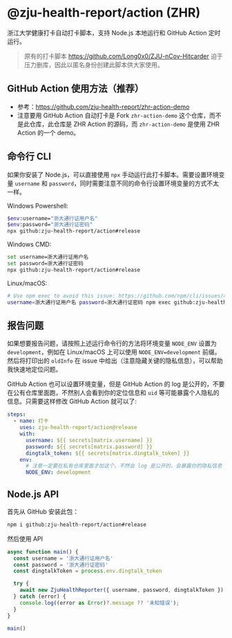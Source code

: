 # @zju-health-report/action (ZHR)

浙江大学健康打卡自动打卡脚本，支持 Node.js 本地运行和 GitHub Action 定时运行。

> 原有的打卡脚本 https://github.com/Long0x0/ZJU-nCov-Hitcarder 迫于压力删库，因此以匿名身份创建此脚本供大家使用。

## GitHub Action 使用方法（推荐）

- 参考：https://github.com/zju-health-report/zhr-action-demo
- 注意要用 GitHub Action 自动打卡是 Fork `zhr-action-demo` 这个仓库，而不是此仓库，此仓库是 ZHR Action 的源码，而 `zhr-action-demo` 是使用 ZHR Action 的一个 demo。

## 命令行 CLI

如果你安装了 Node.js，可以直接使用 `npx` 手动运行此打卡脚本。需要设置环境变量 `username` 和 `password`，同时需要注意不同的命令行设置环境变量的方式不太一样。

Windows Powershell:

```bash
$env:username="浙大通行证用户名"
$env:password="浙大通行证密码"
npx github:zju-health-report/action#release
```

Windows CMD:

```bash
set username=浙大通行证用户名
set password=浙大通行证密码
npx github:zju-health-report/action#release
```

Linux/macOS:

```bash
# Use npm exec to avoid this issue: https://github.com/npm/cli/issues/4003
username=浙大通行证用户名 password=浙大通行证密码 npm exec github:zju-health-report/action#release
```

## 报告问题

如果想要报告问题，请按照上述运行命令行的方法将环境变量 `NODE_ENV` 设置为 `development`，例如在 Linux/macOS 上可以使用 `NODE_ENV=development` 前缀。然后将打印出的 `oldInfo` 在 issue 中给出（注意隐藏关键的隐私信息），可以帮助我快速地定位问题。

GitHub Action 也可以设置环境变量，但是 GitHub Action 的 log 是公开的，不要在公有仓库里面跑，不然别人会看到你的定位信息和 `uid` 等可能暴露个人隐私的信息。只需要这样修改 GitHub Action 就可以了:

```yml
steps:
  - name: 打卡
    uses: zju-health-report/action@release
    with:
      username: ${{ secrets[matrix.username] }}
      password: ${{ secrets[matrix.password] }}
      dingtalk_token: ${{ secrets[matrix.dingtalk_token] }}
    env:
      # 注意一定要在私有仓库里面才加这个，不然会 log 是公开的，会暴露你的隐私信息
      NODE_ENV: development
```

## Node.js API

首先从 GitHub 安装此包：

```bash
npm i github:zju-health-report/action#release
```

然后使用 API

```js
async function main() {
  const username = '浙大通行证用户名'
  const password = '浙大通行证密码'
  const dingtalkToken = process.env.dingtalk_token

  try {
    await new ZjuHealthReporter({ username, password, dingtalkToken }).runReport()
  } catch (error) {
    console.log((error as Error)?.message ?? '未知错误');
  }
}

main()

```

